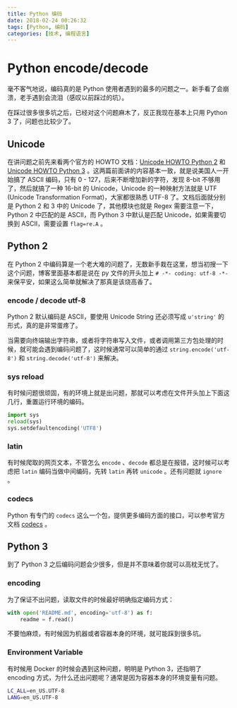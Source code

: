 ```yaml
---
title: Python 编码
date: 2018-02-24 00:26:32
tags: [Python, 编码]
categories: [技术, 编程语言]
---
```


# Python encode/decode

毫不客气地说，编码真的是 Python 使用者遇到的最多的问题之一。新手看了会崩溃，老手遇到会流泪（感叹以前踩过的坑）。

<!--more-->

在踩过很多很多坑之后，已经对这个问题麻木了，反正我现在基本上只用 Python 3 了，问题也比较少了。

## Unicode

在讲问题之前先来看两个官方的 HOWTO 文档：[Unicode HOWTO Python 2](https://docs.python.org/2/howto/unicode.html) 和 [Unicode HOWTO Python 3](https://docs.python.org/3/howto/unicode.html) 。这两篇前面讲的内容基本一致，就是说美国人一开始搞了 ASCII 编码，只有 0 - 127，后来不断增加新的字符，发现 8-bit 不够用了，然后就搞了一种 16-bit 的 Unicode，Unicode 的一种映射方法就是 UTF (Unicode Transformation Format)，大家都很熟悉 UTF-8 了。文档后面就分别是 Python 2 和 3 中的 Unicode 了，其他模块也就是 Regex 需要注意一下，Python 2 中匹配的是 ASCII，而 Python 3 中默认是匹配 Unicode，如果需要切换到 ASCII，需要设置 `flag=re.A` 。

## Python 2

在 Python 2 中编码算是一个老大难的问题了，无数新手栽在这里，想当初搜一下这个问题，博客里面基本都是说在 py 文件的开头加上 `# -*- coding: utf-8 -*-` 来保平安，如果这么简单就解决了那真是该烧高香了。

### encode / decode utf-8

Python 2 默认编码是 ASCII，要使用 Unicode String 还必须写成 `u'string'` 的形式，真的是非常蛋疼了。

当需要向终端输出字符串，或者将字符串写入文件，或者调用第三方包处理的时候，就可能会遇到编码问题了，这时候通常可以简单的通过 `string.encode('utf-8')` 和 `string.decode('utf-8')` 来解决。

### sys reload

有时候问题很顽固，有的环境上就是出问题，那就可以考虑在文件开头加上下面这几行，重置运行环境的编码。

```python
import sys
reload(sys)
sys.setdefaultencoding('UTF8')
```

### latin

有时候爬取的网页文本，不管怎么 `encode` 、`decode` 都总是在报错，这时候可以考虑把 `latin` 编码当做中间编码，先转 `latin` 再转 `unicode` 。还有问题就 `ignore` 。

### codecs

Python 有专门的 `codecs` 这么一个包，提供更多编码方面的接口，可以参考官方文档 [codecs](https://docs.python.org/3.6/library/codecs.html) 。

## Python 3

到了 Python 3 之后编码问题会少很多，但是并不意味着你就可以高枕无忧了。

### encoding

为了保证不出问题，读取文件的时候最好明确指定编码方式：

```python
with open('README.md', encoding='utf-8') as f:
    readme = f.read()
```

不要怕麻烦，有时候因为机器或者容器本身的环境，就可能踩到很多坑。

### Environment Variable

有时候用 Docker 的时候会遇到这种问题，明明是 Python 3，还指明了 encoding 方式，为什么还出问题呢？通常是因为容器本身的环境变量有问题。

```sh
LC_ALL=en_US.UTF-8
LANG=en_US.UTF-8
```

